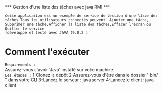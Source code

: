 *** Gestion d'une liste des tâches avec java RMI  ***

    Cette application est un exemple de service de Gestion d'une liste des tâches.Tous les utilisateurs connectés peuvent  Ajouter une tâche, Supprimer une tâche,Afficher la liste des tâches,Effacer l'écran ou Quitter le service
    (développé et testé avec JAVA 19.0.2 ) 

# Comment l'exécuter #

   `Requirements :`     
        Assurez-vous d'avoir 'Java'  installé sur votre machine.    
   `Les étapes :`
        1-Clonez le dépôt
        2-Assurez-vous d'être dans le dossier " bin/ " dans votre CLI
        3-Lancez le serveur : 
            java server
        4-Lancez le client :
            java client
            


